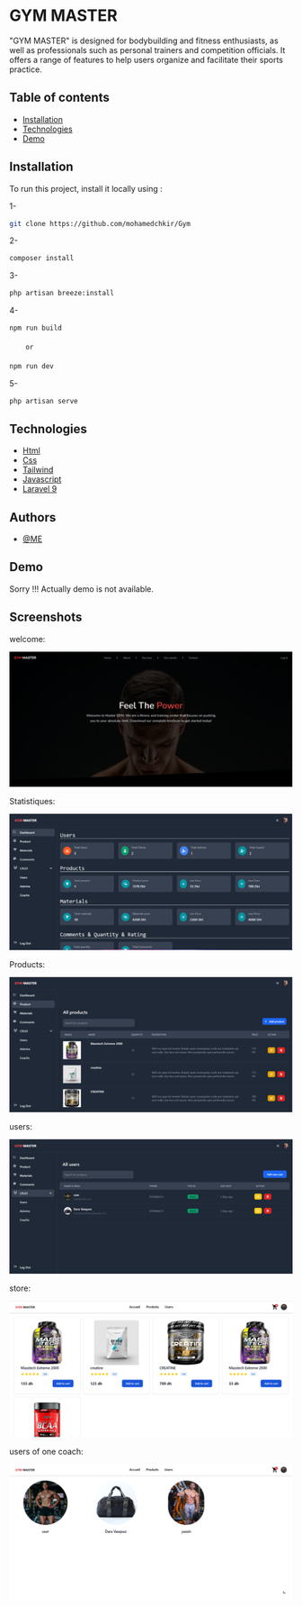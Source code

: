 
# GYM MASTER

"GYM MASTER" is designed for bodybuilding and fitness enthusiasts, as well as professionals such as personal trainers and competition officials. It offers a range of features to help users organize and facilitate their sports practice.


## Table of contents
* [Installation](#Installation)
* [Technologies](#technologies)
* [Demo](#Demo)
## Installation
To run this project, install it locally using :

1-

```bash
git clone https://github.com/mohamedchkir/Gym
```
2-

```bash
composer install 
```
3-

```bash
php artisan breeze:install
```
4-

```bash
npm run build 

    or

npm run dev
```

5-
```bash
php artisan serve
```

## Technologies

 - [Html](https://www.w3schools.com/html/)
 - [Css](https://www.w3schools.com/css/default.asp)
 - [Tailwind](https://tailwindcss.com/)
 - [Javascript](https://www.w3schools.com/js/default.asp)
 - [Laravel 9](https://laravel.com/)


## Authors

- [@ME](https://github.com/mohamedchkir)


## Demo

Sorry !!!
Actually demo is not available.


## Screenshots

welcome:

![App Screenshot](https://github.com/mohamedchkir/Gym/blob/main/Screenshots/welcome%20page.png?raw=true)


Statistiques:

![App Screenshot](https://github.com/mohamedchkir/Gym/blob/main/Screenshots/Dash%20statistiques.png?raw=true)

Products:

![App Screenshot](https://github.com/mohamedchkir/Gym/blob/main/Screenshots/dash%20products.png?raw=true)

users:

![App Screenshot](https://github.com/mohamedchkir/Gym/blob/main/Screenshots/dash%20users.png?raw=true)

store:

![App Screenshot](https://github.com/mohamedchkir/Gym/blob/main/Screenshots/store.png?raw=true)

users of one coach:

![App Screenshot](https://github.com/mohamedchkir/Gym/blob/main/Screenshots/users.png?raw=true)



